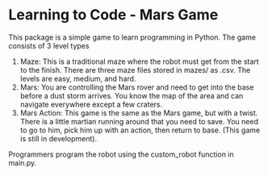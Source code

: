 # Learning to Code - Mars Game

This package is a simple game to learn programming in Python. The game consists of 3 level types
1. Maze: This is a traditional maze where the robot must get from the start to the finish. There are three maze files stored in mazes/ as .csv. The levels are easy, medium, and hard.
2. Mars: You are controlling the Mars rover and need to get into the base before a dust storm arrives. You know the map of the area and can navigate everywhere except a few craters.
3. Mars Action: This game is the same as the Mars game, but with a twist. There is a little martian running around that you need to save. You need to go to him, pick him up with an action, then return to base. (This game is still in development).

Programmers program the robot using the custom_robot function in main.py.